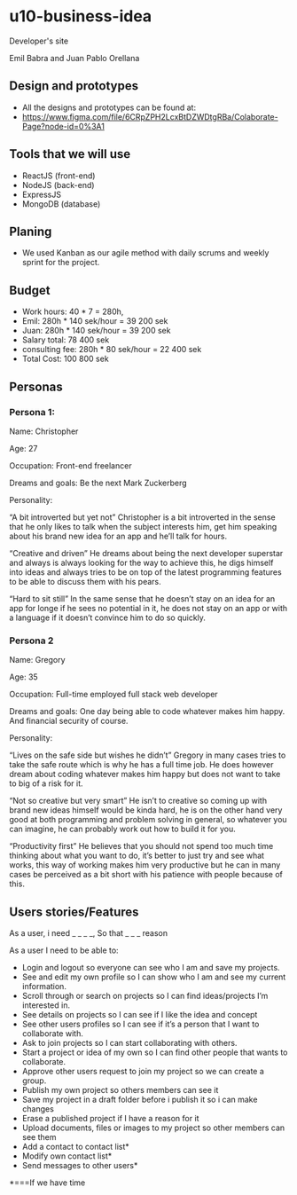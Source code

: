 # u10-business-idea

Developer's site

Emil Babra and Juan Pablo Orellana

## Design and prototypes

- All the designs and prototypes can be found at: 
- https://www.figma.com/file/6CRpZPH2LcxBtDZWDtgRBa/Colaborate-Page?node-id=0%3A1

## Tools that we will use
- ReactJS (front-end)
- NodeJS (back-end)
- ExpressJS
- MongoDB (database)

## Planing

- We used Kanban as our agile method with daily scrums and weekly sprint for the project.


## Budget
- Work hours: 40 * 7 = 280h, 
- Emil: 280h * 140 sek/hour = 39 200 sek
- Juan: 280h * 140 sek/hour = 39 200 sek
- Salary total: 78 400 sek
- consulting fee: 280h * 80 sek/hour =  22 400 sek
- Total Cost: 100 800 sek

## Personas 

### Persona 1:

Name: Christopher

Age: 27

Occupation: Front-end freelancer

Dreams and goals: Be the next Mark Zuckerberg

Personality: 

“A bit introverted but yet not”
Christopher is a bit introverted in the sense that he only likes to talk when the subject interests him, get him speaking about his brand new idea for an app and he’ll talk for hours.

“Creative and driven”
He dreams about being the next developer superstar and always is always looking for the way to achieve this, he digs himself into ideas and always tries to be on top of the latest programming features to be able to discuss them with his pears.

“Hard to sit still”
In the same sense that he doesn’t stay on an idea for an app for longe if he sees no potential in it, he does not stay on an app or with a language if it doesn’t convince him to do so quickly.








### Persona 2

Name: Gregory

Age: 35

Occupation: Full-time employed full stack web developer

Dreams and goals: One day being able to code whatever makes him happy. And financial security of course.

Personality:
	
“Lives on the safe side but wishes he didn’t”
Gregory in many cases tries to take the safe route which is why he has a full time job. 	He does however dream about coding whatever makes him happy but does not want 	to take to big of a risk for it.

“Not so creative but very smart”
He isn’t to creative so coming up with brand new ideas himself would be kinda hard, 	he is on the other hand very good at both programming and problem solving in
general, so whatever you can imagine, he can probably work out how to build it for you.

“Productivity first”
He believes that you should not spend too much time thinking about what you want to do, it’s better to just try and see what works, this way of working makes him very productive but he can in many cases be perceived as  a bit short with his patience with people because of this.


## Users stories/Features 

As a user, i need _ _ _ _, So that _ _ _ reason

As a user I need to be able to:

- Login and logout so everyone can see who I am and save my projects.
- See and edit my own profile so I can show who I am and see my current information.
- Scroll through or search on projects so I can find ideas/projects I’m interested in.
- See details on projects so I can see if I like the idea and concept
- See other users profiles so I can see if it’s a person that I want to collaborate with.
- Ask to join projects so I can start collaborating with others.
- Start a project or idea of my own so I can find other people that wants to collaborate.
- Approve other users request to join my project so we can create a group.
- Publish my own project so others members can see it
- Save my project in a draft folder before i publish it so i can make changes
- Erase a published project if I have a reason for it 
- Upload documents, files or images to my project so other members can see them
- Add a contact to contact list* 
- Modify own contact list*
- Send messages to other users*


*===If we have time

